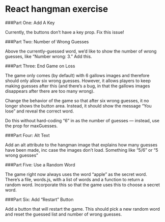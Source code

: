 # React hangman exercise

###Part One: Add A Key

Currently, the buttons don’t have a key prop. Fix this issue!

###Part Two: Number of Wrong Guesses

Above the currently-guessed word, we’d like to show the number of wrong guesses, like “Number wrong: 3.” Add this.

###Part Three: End Game on Loss

The game only comes (by default) with 6 gallows images and therefore should only allow six wrong guesses. However, it allows players to keep making guesses after this (and there’s a bug, in that the gallows images disappears after there are too many wrong).

Change the behavior of the game so that after six wrong guesses, it no longer shows the button area. Instead, it should show the message “You lose” and reveal the correct word.

Do this without hard-coding “6” in as the number of guesses — instead, use the prop for maxGuesses.

###Part Four: Alt Text

Add an alt attribute to the hangman image that explains how many guesses have been made, inc case the images don’t load. Something like “5/6” or “5 wrong guesses”

###Part Five: Use a Random Word

The game right now always uses the word “apple” as the secret word. There’s a file, words.js, with a list of words and a function to return a random word. Incorporate this so that the game uses this to choose a secret word.

###Part Six: Add “Restart” Button

Add a button that will restart the game. This should pick a new random word and reset the guessed list and number of wrong guesses.
